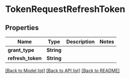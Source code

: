 # TokenRequestRefreshToken

## Properties

Name | Type | Description | Notes
------------ | ------------- | ------------- | -------------
**grant_type** | **String** |  | 
**refresh_token** | **String** |  | 

[[Back to Model list]](../README.md#documentation-for-models) [[Back to API list]](../README.md#documentation-for-api-endpoints) [[Back to README]](../README.md)


